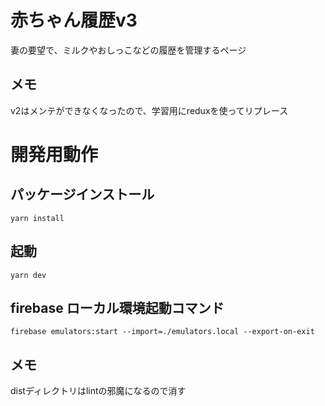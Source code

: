 # 赤ちゃん履歴v3

妻の要望で、ミルクやおしっこなどの履歴を管理するページ

## メモ

v2はメンテができなくなったので、学習用にreduxを使ってリプレース

# 開発用動作

## パッケージインストール

```
yarn install
```

## 起動

```
yarn dev
```

## firebase ローカル環境起動コマンド

```
firebase emulators:start --import=./emulators.local --export-on-exit
```

## メモ

distディレクトリはlintの邪魔になるので消す
